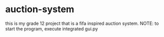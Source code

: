 # auction-system
this is my grade 12 project that is a fifa inspired auction system.
NOTE: to start the program, execute integrated gui.py
